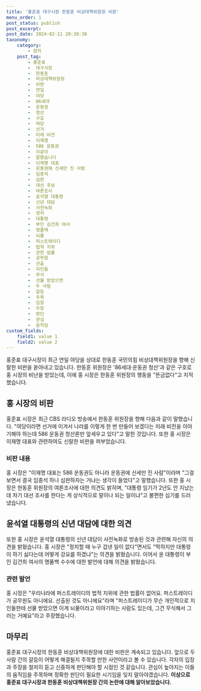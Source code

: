 ```yaml
---
title: '홍준표 대구시장 한동훈 비상대책위원장 비판'
menu_order: 1
post_status: publish
post_excerpt: 
post_date: 2024-02-11 20:30:38
taxonomy:
    category:
        - 정치
    post_tag:
        - 홍준표
        -  대구시장
        -  한동훈
        -  비상대책위원장
        -  비판
        -  연일
        -  야당
        -  86세대
        -  운동권
        -  청산
        -  구호
        -  여당
        -  선거
        -  미래 비전
        -  이재명
        -  586 운동권
        -  이같이
        -  말했습니다
        -  이재명 대표
        -  운동권에 신세만 진 사람
        -  임종석
        -  심판
        -  대선 후보
        -  여론조사
        -  윤석열 대통령
        -  신년 대담
        -  사전녹화
        -  정치
        -  대통령
        -  부인 김건희 여사
        -  명품백
        -  뇌물
        -  퍼스트레이디
        -  법적 지위
        -  관한 법률
        -  공무원
        -  선출
        -  지인들
        -  무식
        -  선물 받았으면
        -  두 사람
        -  갈등
        -  주목
        -  입장
        -  주장
        -  판단
        -  관심
        -  움직임
custom_fields:
    field1: value 1
    field2: value 2
---
```


홍준표 대구시장이 최근 연일 야당을 상대로 한동훈 국민의힘 비상대책위원장을 향해 신랄한 비판을 쏟아내고 있습니다. 한동훈 위원장은 '86세대·운동권 청산'과 같은 구호로 홍 시장의 비난을 받았는데, 이에 홍 시장은 한동훈 위원장의 행동을 "뜬금없다"고 지적했습니다.
## 홍 시장의 비판
홍준표 시장은 최근 CBS 라디오 방송에서 한동훈 위원장을 향해 다음과 같이 말했습니다. "여당이라면 선거에 이겨서 나라를 이렇게 한 번 만들어 보겠다는 미래 비전을 이야기해야 하는데 586 운동권 청산론만 앞세우고 있다"고 말한 것입니다. 또한 홍 시장은 이재명 대표와 관련하여도 신랄한 비판을 퍼부었습니다.
### 비판 내용
홍 시장은 "이재명 대표는 586 운동권도 아니라 운동권에 신세만 진 사람"이라며 "그걸 보면서 결국 임종석 하나 심판하자는 거냐는 생각이 들었다"고 말했습니다. 또한 홍 시장은 한동훈 위원장의 여론조사에 대한 의견도 밝히며, "대통령 임기가 2년도 안 지났는데 차기 대선 조사를 한다는 게 상식적으로 말이나 되는 일이냐"고 불편한 심기를 드러냈습니다.
## 윤석열 대통령의 신년 대담에 대한 의견
또한 홍 시장은 윤석열 대통령의 신년 대담이 사전녹화로 방송된 것과 관련해 자신의 의견을 밝혔습니다. 홍 시장은 "정치할 때 누구 겁낸 일이 없다"면서도 "딱하지만 대통령이 하기 싫다는데 어떻게 강요를 하겠냐"는 의견을 밝혔습니다. 이어서 윤 대통령이 부인 김건희 여사의 명품백 수수에 대한 발언에 대해 의견을 밝혔습니다.
### 관련 발언
홍 시장은 "우리나라에 퍼스트레이디의 법적 지위에 관한 법률이 없어요. 퍼스트레이디가 공무원도 아니에요. 선출된 것도 아니에요"라며 "퍼스트레이디가 무슨 개인적으로 지인들한테 선물 받았으면 이게 뇌물이라고 이야기하는 사람도 있는데, 그건 무식해서 그러는 거예요"라고 주장했습니다.
## 마무리
홍준표 대구시장의 한동훈 비상대책위원장에 대한 비판은 계속되고 있습니다. 앞으로 두 사람 간의 갈등이 어떻게 해결될지 주목할 만한 사안이라고 볼 수 있습니다. 각자의 입장과 주장을 철저히 듣고 신중하게 판단해야 할 시점인 것 같습니다. 관심이 높아지는 이들의 움직임을 주목하며 정확한 판단이 필요한 시기임을 잊지 말아야겠습니다.
**이상으로 홍준표 대구시장과 한동훈 비상대책위원장 간의 논란에 대해 알아보았습니다.**
